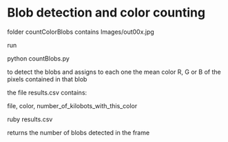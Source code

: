 # Blob detection and color counting

folder countColorBlobs
contains Images/out00x.jpg

run 

python countBlobs.py 

to detect the blobs and assigns to each one the mean color R, G or B of the pixels contained in that blob

the file results.csv contains:

file, color, number_of_kilobots_with_this_color

ruby results.csv

returns the number of blobs detected in the frame



